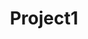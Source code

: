 ---
title: "Project1"
layout: project
categories: projects
image: "test_img.jpg"
permalink: /:categories/:title.html
---